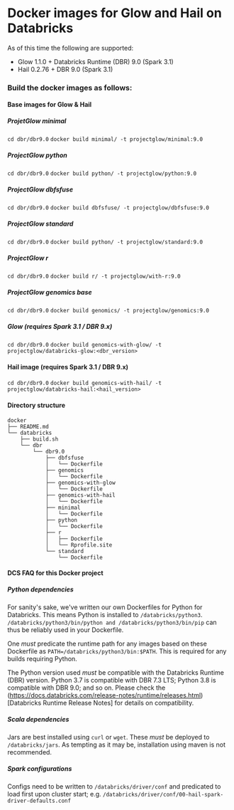 # Docker images for Glow and Hail on Databricks

As of this time the following are supported: 

* Glow 1.1.0 + Databricks Runtime (DBR) 9.0 (Spark 3.1)
* Hail 0.2.76 + DBR 9.0 (Spark 3.1)

### Build the docker images as follows:

#### Base images for Glow & Hail

##### ProjetGlow minimal 
```cd dbr/dbr9.0```
```docker build minimal/ -t projectglow/minimal:9.0```

##### ProjectGlow python 
```cd dbr/dbr9.0```
```docker build python/ -t projectglow/python:9.0```

##### ProjectGlow dbfsfuse 
```cd dbr/dbr9.0```
```docker build dbfsfuse/ -t projectglow/dbfsfuse:9.0```

##### ProjectGlow standard 
```cd dbr/dbr9.0```
```docker build python/ -t projectglow/standard:9.0```

##### ProjectGlow r 
```cd dbr/dbr9.0```
```docker build r/ -t projectglow/with-r:9.0```

##### ProjectGlow genomics base 
```cd dbr/dbr9.0```
```docker build genomics/ -t projectglow/genomics:9.0```

##### Glow (requires Spark 3.1 / DBR 9.x)
```cd dbr/dbr9.0```
```docker build genomics-with-glow/ -t projectglow/databricks-glow:<dbr_version>```

#### Hail image (requires Spark 3.1 / DBR 9.x) 
```cd dbr/dbr9.0```
```docker build genomics-with-hail/ -t projectglow/databricks-hail:<hail_version>```

#### Directory structure
```
docker
├── README.md
└── databricks
    ├── build.sh
    └── dbr
        └── dbr9.0
            ├── dbfsfuse
            │   └── Dockerfile
            ├── genomics
            │   └── Dockerfile
            ├── genomics-with-glow
            │   └── Dockerfile
            ├── genomics-with-hail
            │   └── Dockerfile
            ├── minimal
            │   └── Dockerfile
            ├── python
            │   └── Dockerfile
            ├── r
            │   ├── Dockerfile
            │   └── Rprofile.site
            └── standard
                └── Dockerfile
```

#### DCS FAQ for this Docker project

##### Python dependencies

For sanity's sake, we've written our own Dockerfiles for Python for Databricks. This means Python is installed to ```/databricks/python3```. ```/databricks/python3/bin/python and /databricks/python3/bin/pip``` can thus be reliably used in your Dockerfile. 

One *must* predicate the runtime path for any images based on these Dockerfile as ```PATH=/databricks/python3/bin:$PATH```. This is required for any builds requiring Python. 

The Python version used *must* be compatible with the Databricks Runtime (DBR) version. Python 3.7 is compatible with DBR 7.3 LTS; Python 3.8 is compatible with DBR 9.0; and so on. Please check the (https://docs.databricks.com/release-notes/runtime/releases.html)[Databricks Runtime Release Notes] for details on compatibility. 

##### Scala dependencies

Jars are best installed using ```curl``` or ```wget```. These *must* be deployed to ```/databricks/jars```.
As tempting as it may be, installation using maven is not recommended.     

##### Spark configurations 

Configs need to be written to ```/databricks/driver/conf``` and predicated to load first upon cluster start; 
e.g. ```/databricks/driver/conf/00-hail-spark-driver-defaults.conf```






